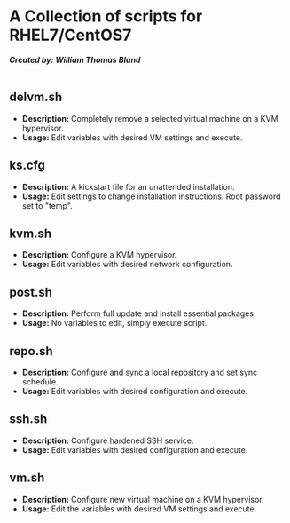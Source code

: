 # A Collection of scripts for RHEL7/CentOS7
***Created by: William Thomas Bland***<br>
<br>

delvm.sh
---
* **Description:** Completely remove a selected virtual machine on a KVM hypervisor.<br>
* **Usage:** Edit variables with desired VM settings and execute.

ks.cfg
---
* **Description:** A kickstart file for an unattended installation.<br>
* **Usage:** Edit settings to change installation instructions. Root password set to "temp".

kvm.sh
---
* **Description:** Configure a KVM hypervisor.<br>
* **Usage:** Edit variables with desired network configuration.

post.sh
---
* **Description:** Perform full update and install essential packages.<br>
* **Usage:** No variables to edit, simply execute script.

repo.sh
---
* **Description:** Configure and sync a local repository and set sync schedule.<br>
* **Usage:** Edit variables with desired configuration and execute.

ssh.sh
---
* **Description:** Configure hardened SSH service.<br>
* **Usage:** Edit variables with desired configuration and execute.

vm.sh
---
* **Description:** Configure new virtual machine on a KVM hypervisor.<br>
* **Usage:** Edit the variables with desired VM settings and execute.
